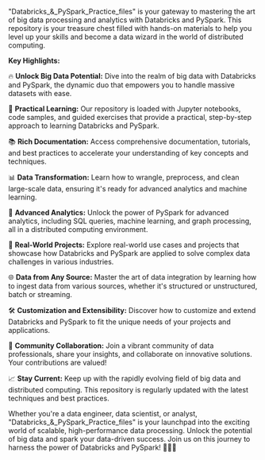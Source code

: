 "Databricks_&_PySpark_Practice_files" is your gateway to mastering the art of big data processing and analytics with Databricks and PySpark. This repository is your treasure chest filled with hands-on materials to help you level up your skills and become a data wizard in the world of distributed computing.

**Key Highlights:**

🔥 **Unlock Big Data Potential:** Dive into the realm of big data with Databricks and PySpark, the dynamic duo that empowers you to handle massive datasets with ease.

🎯 **Practical Learning:** Our repository is loaded with Jupyter notebooks, code samples, and guided exercises that provide a practical, step-by-step approach to learning Databricks and PySpark.

📚 **Rich Documentation:** Access comprehensive documentation, tutorials, and best practices to accelerate your understanding of key concepts and techniques.

📊 **Data Transformation:** Learn how to wrangle, preprocess, and clean large-scale data, ensuring it's ready for advanced analytics and machine learning.

🧠 **Advanced Analytics:** Unlock the power of PySpark for advanced analytics, including SQL queries, machine learning, and graph processing, all in a distributed computing environment.

🚀 **Real-World Projects:** Explore real-world use cases and projects that showcase how Databricks and PySpark are applied to solve complex data challenges in various industries.

🌐 **Data from Any Source:** Master the art of data integration by learning how to ingest data from various sources, whether it's structured or unstructured, batch or streaming.

🛠️ **Customization and Extensibility:** Discover how to customize and extend Databricks and PySpark to fit the unique needs of your projects and applications.

🤝 **Community Collaboration:** Join a vibrant community of data professionals, share your insights, and collaborate on innovative solutions. Your contributions are valued!

📈 **Stay Current:** Keep up with the rapidly evolving field of big data and distributed computing. This repository is regularly updated with the latest techniques and best practices.

Whether you're a data engineer, data scientist, or analyst, "Databricks_&_PySpark_Practice_files" is your launchpad into the exciting world of scalable, high-performance data processing. Unlock the potential of big data and spark your data-driven success. Join us on this journey to harness the power of Databricks and PySpark! 🚀🔢🔑
